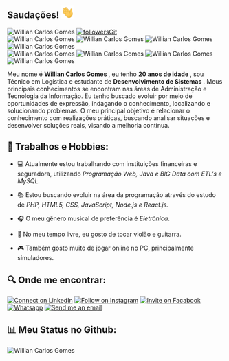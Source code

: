 ## Saudações! <img src="https://github.com/disousadev/disousadev/raw/main/hey.gif?raw=true" width= "30px" style = "max-width:100%;">

 <img src="https://komarev.com/ghpvc/?username=WillianCGomes&label=Profile%20views&color=0e75b6&style=social" alt="Willian Carlos Gomes" /> [![followersGit](https://img.shields.io/github/followers/WillianCGomes?style=social)](https://github.com/WillianCGomes/) <br><img src= "https://img.shields.io/badge/JAVA-Developer-B22222" alt="Willian Carlos Gomes"/> <img src= "https://img.shields.io/badge/PHP-Developer-4F5B93" alt="Willian Carlos Gomes"/> <img src= "https://img.shields.io/badge/ANGULAR-Beginner-B52E31" alt="Willian Carlos Gomes"/> <img src= "https://camo.githubusercontent.com/4acdadbe3f440fd0af54375737f43164cf455f1ee205269b67e0031aa08da5b7/68747470733a2f2f696d672e736869656c64732e696f2f62616467652f48544d4c2d426567696e6e65722d6f72616e6765" alt = "Willian Carlos Gomes"/> <br> <img src= "https://camo.githubusercontent.com/88ab1a3fc14bd65579d00a38feb02fe1eb7b8721fafa218fa3e9e3c25dc61e9b/68747470733a2f2f696d672e736869656c64732e696f2f62616467652f4353532d426567696e6e65722d626c7565" alt = "Willian Carlos Gomes"/> <img src= "https://camo.githubusercontent.com/25846e40c91d451a9d0e787c21fb7d4b6a9ec97c8900580b1e314b403cec9b24/68747470733a2f2f696d672e736869656c64732e696f2f62616467652f4a6176615363726970742d426567696e6e65722d79656c6c6f77" alt = "Willian Carlos Gomes"/> <img src= "https://img.shields.io/badge/Node.js-Beginner-026e00" alt = "Willian Carlos Gomes"/> <img src= "https://img.shields.io/badge/React.js-Beginner-1E90FF" alt = "Willian Carlos Gomes"/>

Meu nome é <strong> Willian Carlos Gomes </strong>, eu tenho <strong> 20 anos de idade </strong>, sou Técnico em Logística e estudante de <strong> Desenvolvimento de Sistemas </strong>.  Meus principais conhecimentos se encontram nas áreas de Administração e Tecnologia da Informação. Eu tenho buscado evoluir por meio de oportunidades de expressão, indagando o conhecimento, localizando e solucionando problemas. O meu principal objetivo é relacionar o conhecimento com realizações práticas, buscando analisar situações e desenvolver soluções reais, visando a melhoria contínua. 

##  📝 Trabalhos e Hobbies:

- 💻 Atualmente estou trabalhando com instituições financeiras e seguradora, utilizando *Programação Web, Java e BIG Data com ETL's e MySQL.*

- 📚 Estou buscando evoluir na área da programação através do estudo de *PHP, HTML5, CSS, JavaScript, Node.js e React.js.*

- 🎧 O meu gênero musical de preferência é *Eletrônica*.

- 🎸 No meu tempo livre, eu gosto de tocar violão e guitarra.

- 🎮 Também gosto muito de jogar online no PC, principalmente simuladores. 

## 🔍 Onde me encontrar:
[![Connect on LinkedIn](https://img.shields.io/badge/--linkedin?label=LinkedIn&logo=LinkedIn&style=social)](https://www.linkedin.com/in/williancgomes/) [![Follow on Instagram](https://img.shields.io/badge/--instagram?label=Instagram&logo=Instagram&style=social)](https://www.instagram.com/willian.cgomes/) [![Invite on Facabook](https://img.shields.io/badge/--facebook?label=Facebook&logo=Facebook&style=social)](https://www.facebook.com/Williancgomess) [![Whatsapp](https://img.shields.io/badge/--whatsapp?label=Whatsapp&logo=Whatsapp&style=social)](https://api.whatsapp.com/send?phone=5541998045682) [![Send me an email](https://img.shields.io/badge/--gmail?label=Email&logo=Gmail&style=social)](mailto:gomes.cwillian@gmail.com)

## 📊 Meu Status no Github:

<img align="center" src="https://github-readme-stats.vercel.app/api?username=WillianCGomes&show_icons=true&locale=en" alt="Willian Carlos Gomes" />
